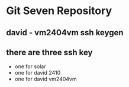 # Git Seven Repository
## david - vm2404vm  ssh keygen
## there are three ssh key
- one for solar
- one for david 2410
- one for david vm2404vm
